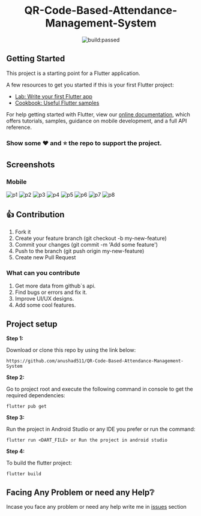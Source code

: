 <h1 align="center">QR-Code-Based-Attendance-Management-System</h1>
<p align="center"><img align="center" src="https://travis-ci.com/travis-ci/travis-web.svg?branch=master&amp;status=passed" alt="build:passed"></p>

## Getting Started
This project is a starting point for a Flutter application.

A few resources to get you started if this is your first Flutter project:

- [Lab: Write your first Flutter app](https://flutter.dev/docs/get-started/codelab)
- [Cookbook: Useful Flutter samples](https://flutter.dev/docs/cookbook)

For help getting started with Flutter, view our
[online documentation](https://flutter.dev/docs), which offers tutorials,
samples, guidance on mobile development, and a full API reference.

### Show some :heart: and :star: the repo to support the project. 

## Screenshots

### Mobile
![p1](https://user-images.githubusercontent.com/51479606/83336164-dba1d400-a2ce-11ea-8e00-dc3f99271831.jpg)
![p2](https://user-images.githubusercontent.com/51479606/83336220-2ae80480-a2cf-11ea-8c1a-6af2795982b9.jpg)
![p3](https://user-images.githubusercontent.com/51479606/83336242-6c78af80-a2cf-11ea-96c9-0e7ddc7207c2.jpg)
![p4](https://user-images.githubusercontent.com/51479606/83336278-b792c280-a2cf-11ea-9b71-e944dcf789bf.jpg)
![p5](https://user-images.githubusercontent.com/51479606/83336302-ed37ab80-a2cf-11ea-99a8-6f3afa394b0a.jpg)
![p6](https://user-images.githubusercontent.com/51479606/83336339-38ea5500-a2d0-11ea-9756-d7d6afe3adca.jpg)
![p7](https://user-images.githubusercontent.com/51479606/83336363-7222c500-a2d0-11ea-8a8e-964e021cc861.jpg)
![p8](https://user-images.githubusercontent.com/51479606/83336389-ab5b3500-a2d0-11ea-9e84-f5c96cf2f82f.jpg)

## 👍 Contribution
1. Fork it
2. Create your feature branch (git checkout -b my-new-feature)
3. Commit your changes (git commit -m 'Add some feature')
4. Push to the branch (git push origin my-new-feature)
5. Create new Pull Request

### What can you contribute
1. Get more data from github`s api.
2. Find bugs or errors and fix it.
3. Improve UI/UX designs.
4. Add some cool features.

## Project setup

**Step 1:**

Download or clone this repo by using the link below:

```
https://github.com/anushad511/QR-Code-Based-Attendance-Management-System
```

**Step 2:**

Go to project root and execute the following command in console to get the required dependencies:

```
flutter pub get
```

**Step 3:**

Run the project in Android Studio or any IDE you prefer or run the command:

```
flutter run <DART_FILE> or Run the project in android studio
```

**Step 4:**

To build the flutter project:

```
flutter build
```

## Facing Any Problem or need any Help:grey_question:
Incase you face any problem or need any help write me in [issues](https://github.com/anushad511/QR-Code-Based-Attendance-Management-System/issues) section
